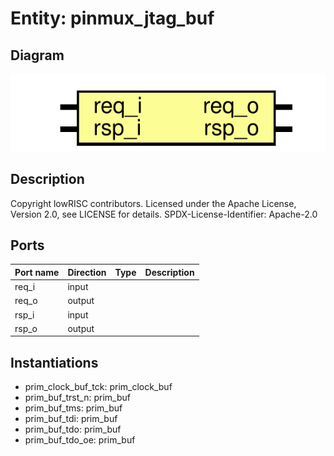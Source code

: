 # Entity: pinmux_jtag_buf
## Diagram
![Diagram](pinmux_jtag_buf.svg "Diagram")
## Description
Copyright lowRISC contributors.
 Licensed under the Apache License, Version 2.0, see LICENSE for details.
 SPDX-License-Identifier: Apache-2.0
 
## Ports
| Port name | Direction | Type | Description |
| --------- | --------- | ---- | ----------- |
| req_i     | input     |      |             |
| req_o     | output    |      |             |
| rsp_i     | input     |      |             |
| rsp_o     | output    |      |             |
## Instantiations
- prim_clock_buf_tck: prim_clock_buf
- prim_buf_trst_n: prim_buf
- prim_buf_tms: prim_buf
- prim_buf_tdi: prim_buf
- prim_buf_tdo: prim_buf
- prim_buf_tdo_oe: prim_buf
